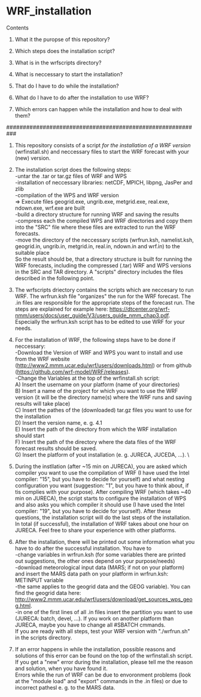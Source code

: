 # WRF_installation

Contents

1) What it the puropse of this repository?

2) Which steps does the installation script?

3) What is in the wrfscripts directory?

4) What is neccessary to start the installation?

5) That do I have to do while the installation?

6) What do I have to do after the installation to use WRF?

7) Which errors can happen while the installation and how to deal with them?

###########################################################

1) This repository consists of a script *for the installation of a WRF version* (wrfinstall.sh) and neccessary files to start the WRF forecast with your (new) version.

2) The installation script does the following steps: \
-untar the .tar or tar.gz files of WRF and WPS \
-installation of neccessary libraries: netCDF, MPICH, libpng, JasPer and zlib \
-compilation of the WPS and WRF version \
=> Execute files geogrid.exe, ungrib.exe, metgrid.exe, real.exe, ndown.exe, wrf.exe are built \
-build a directory structure for running WRF and saving the results \
-compress each the compiled WPS and WRF directories and copy them into the "SRC" file where these files are extracted to run the WRF forecasts. \
-move the directory of the neccessary scripts (wrfrun.ksh, namelist.ksh, geogrid.in, ungrib.in, metgrid.in, real.in, ndown.in and wrf.in) to the suitable place \
So the result should be, that a directory structure is built for running the WRF forecasts, including the compressed (.tar) WRF and WPS versions in the SRC and TAR directory. A "scripts" directory includes the files described in the following point.

3) The wrfscripts driectory contains the scripts which are neccesary to run WRF. The wrfrun.ksh file "organizes" the run for the WRF forecast. The .in files are responsible for the appropriate steps of the forecast run. The steps are explained for example here: https://dtcenter.org/wrf-nmm/users/docs/user_guide/V3/users_guide_nmm_chap3.pdf. Especially the wrfrun.ksh script has to be edited to use WRF for your needs.

4) For the installation of WRF, the following steps have to be done if neccessary: \
-Download the Version of WRF and WPS you want to install and use from the WRF website (http://www2.mmm.ucar.edu/wrf/users/downloads.html) or from github (https://github.com/wrf-model/WRF/releases). \
-Change the Variables at the top of the wrfinstall.sh script: \
  A) Insert the username on your platform (name of your directories) \
  B) Insert a name of the project for which you want to use the WRF version (it will be the directory name(s) where the WRF runs          and saving results will take place) \
  C) Insert the pathes of the (downloaded) tar.gz files you want to use for the installation \
  D) Insert the version name, e. g. 4.1 \
  E) Insert the path of the directory from which the WRF installation should start \
  F) Insert the path of the directory where the data files of the WRF forecast results should be saved. \
  G) Insert the platform of yout installation (e. g. JURECA, JUCEDA, ...). \
  
5) During the instllation (after ~15 min on JURECA), you are asked which compiler you want to use the compilation of WRF (I have used the Intel compiler: "15", but you have to decide for yourself) and what nesting configuration you want (suggestion: "1", but you have to think about, if tis complies with your purpose). 
After compiling WRF (which takes ~40 min on JURECA), the script starts to configure the installation of WPS and also asks you which compiler it should use (I have used the Intel compiler: "19", but you have to decide for yourself).
After these questions, the installation script will do the last steps of the installation.\
In total (if successful), the installation of WRF takes about one hour on JURECA. Feel free to share your experience with other platforms.

6) After the installation, there will be printed out some information what you have to do after the successful installation. You have to \
-change variables in wrfrun.ksh (for some variables there are printed out suggestions, the other ones depend on your purpose/needs) \
-download meteorological input data (MARS; if not on your platform) and insert the MARS data path on your platform in wrfrun.ksh: METINPUT variable \
-the same applies to the geogrid data and the GEOG variable). You can find the geogrid data here: http://www2.mmm.ucar.edu/wrf/users/download/get_sources_wps_geog.html. \
-in one of the first lines of all .in files insert the partition you want to use (JURECA: batch, devel, ...). If you work on another platform than JURECA, maybe you have to change all #SBATCH cmmands. \
If you are ready with all steps, test your WRF version with "./wrfrun.sh" in the scripts directory.

7) If an error happens in while the installation, possible reasons and solutions of this error can be found on the top of the wrfinstall.sh script. If you get a "new" error during the installation, please tell me the reason and solution, when you have found it. \
Errors while the run of WRF can be due to envoronment problems (look at the "module load" and "export" commands in the .in files) or due to incorrect pathesl e. g. to the MARS data.



